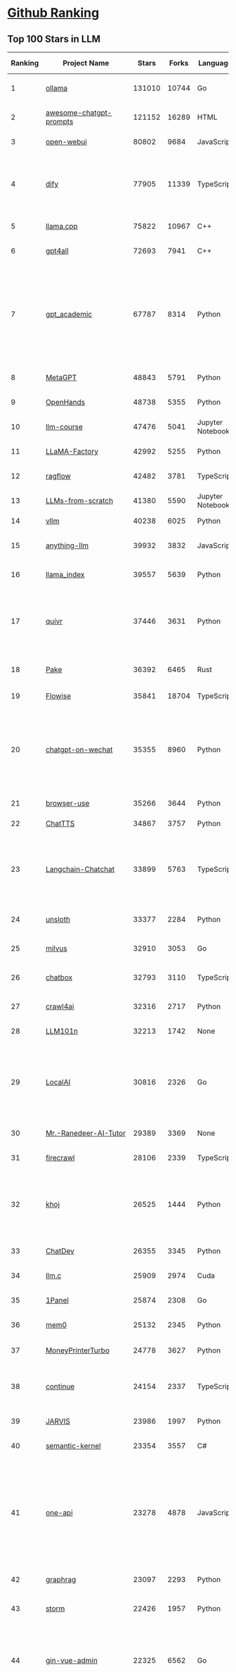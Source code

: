 [Github Ranking](../README.md)
==========

## Top 100 Stars in LLM

| Ranking | Project Name | Stars | Forks | Language | Open Issues | Description | Last Commit |
| ------- | ------------ | ----- | ----- | -------- | ----------- | ----------- | ----------- |
| 1 | [ollama](https://github.com/ollama/ollama) | 131010 | 10744 | Go | 1337 | Get up and running with Llama 3.3, DeepSeek-R1, Phi-4, Gemma 2, and other large language models. | 2025-03-05T00:16:15Z |
| 2 | [awesome-chatgpt-prompts](https://github.com/f/awesome-chatgpt-prompts) | 121152 | 16289 | HTML | 0 | This repo includes ChatGPT prompt curation to use ChatGPT and other LLM tools better. | 2025-03-03T23:14:25Z |
| 3 | [open-webui](https://github.com/open-webui/open-webui) | 80802 | 9684 | JavaScript | 147 | User-friendly AI Interface (Supports Ollama, OpenAI API, ...) | 2025-03-05T02:19:06Z |
| 4 | [dify](https://github.com/langgenius/dify) | 77905 | 11339 | TypeScript | 494 | Dify is an open-source LLM app development platform. Dify's intuitive interface combines AI workflow, RAG pipeline, agent capabilities, model management, observability features and more, letting you quickly go from prototype to production. | 2025-03-05T02:28:48Z |
| 5 | [llama.cpp](https://github.com/ggml-org/llama.cpp) | 75822 | 10967 | C++ | 352 | LLM inference in C/C++ | 2025-03-04T17:52:00Z |
| 6 | [gpt4all](https://github.com/nomic-ai/gpt4all) | 72693 | 7941 | C++ | 654 | GPT4All: Run Local LLMs on Any Device. Open-source and available for commercial use. | 2025-02-25T00:51:59Z |
| 7 | [gpt_academic](https://github.com/binary-husky/gpt_academic) | 67787 | 8314 | Python | 247 | 为GPT/GLM等LLM大语言模型提供实用化交互接口，特别优化论文阅读/润色/写作体验，模块化设计，支持自定义快捷按钮&函数插件，支持Python和C++等项目剖析&自译解功能，PDF/LaTex论文翻译&总结功能，支持并行问询多种LLM模型，支持chatglm3等本地模型。接入通义千问, deepseekcoder, 讯飞星火, 文心一言, llama2, rwkv, claude2, moss等。 | 2025-03-04T15:58:03Z |
| 8 | [MetaGPT](https://github.com/geekan/MetaGPT) | 48843 | 5791 | Python | 48 | 🌟 The Multi-Agent Framework: First AI Software Company, Towards Natural Language Programming | 2025-03-02T16:48:40Z |
| 9 | [OpenHands](https://github.com/All-Hands-AI/OpenHands) | 48738 | 5355 | Python | 241 | 🙌 OpenHands: Code Less, Make More | 2025-03-05T03:32:06Z |
| 10 | [llm-course](https://github.com/mlabonne/llm-course) | 47476 | 5041 | Jupyter Notebook | 48 | Course to get into Large Language Models (LLMs) with roadmaps and Colab notebooks. | 2025-01-22T22:32:51Z |
| 11 | [LLaMA-Factory](https://github.com/hiyouga/LLaMA-Factory) | 42992 | 5255 | Python | 333 | Unified Efficient Fine-Tuning of 100+ LLMs & VLMs (ACL 2024) | 2025-03-03T16:17:10Z |
| 12 | [ragflow](https://github.com/infiniflow/ragflow) | 42482 | 3781 | TypeScript | 1246 | RAGFlow is an open-source RAG (Retrieval-Augmented Generation) engine based on deep document understanding. | 2025-03-05T03:30:41Z |
| 13 | [LLMs-from-scratch](https://github.com/rasbt/LLMs-from-scratch) | 41380 | 5590 | Jupyter Notebook | 0 | Implement a ChatGPT-like LLM in PyTorch from scratch, step by step | 2025-03-02T21:18:25Z |
| 14 | [vllm](https://github.com/vllm-project/vllm) | 40238 | 6025 | Python | 1375 | A high-throughput and memory-efficient inference and serving engine for LLMs | 2025-03-05T02:33:50Z |
| 15 | [anything-llm](https://github.com/Mintplex-Labs/anything-llm) | 39932 | 3832 | JavaScript | 222 | The all-in-one Desktop & Docker AI application with built-in RAG, AI agents, No-code agent builder, and more. | 2025-03-04T22:17:28Z |
| 16 | [llama_index](https://github.com/run-llama/llama_index) | 39557 | 5639 | Python | 681 | LlamaIndex is the leading framework for building LLM-powered agents over your data. | 2025-03-04T23:06:48Z |
| 17 | [quivr](https://github.com/QuivrHQ/quivr) | 37446 | 3631 | Python | 25 | Opiniated RAG for integrating GenAI in your apps 🧠   Focus on your product rather than the RAG. Easy integration in existing products with customisation!  Any LLM: GPT4, Groq, Llama. Any Vectorstore: PGVector, Faiss. Any Files. Anyway you want.  | 2025-02-27T13:40:45Z |
| 18 | [Pake](https://github.com/tw93/Pake) | 36392 | 6465 | Rust | 37 | 🤱🏻 Turn any webpage into a desktop app with Rust.  🤱🏻 利用 Rust 轻松构建轻量级多端桌面应用 | 2025-03-01T14:49:45Z |
| 19 | [Flowise](https://github.com/FlowiseAI/Flowise) | 35841 | 18704 | TypeScript | 474 | Drag & drop UI to build your customized LLM flow | 2025-02-28T22:33:17Z |
| 20 | [chatgpt-on-wechat](https://github.com/zhayujie/chatgpt-on-wechat) | 35355 | 8960 | Python | 293 | 基于大模型搭建的聊天机器人，同时支持 微信公众号、企业微信应用、飞书、钉钉 等接入，可选择GPT3.5/GPT-4o/GPT-o1/ DeepSeek/Claude/文心一言/讯飞星火/通义千问/ Gemini/GLM-4/Claude/Kimi/LinkAI，能处理文本、语音和图片，访问操作系统和互联网，支持基于自有知识库进行定制企业智能客服。 | 2025-02-05T04:27:07Z |
| 21 | [browser-use](https://github.com/browser-use/browser-use) | 35266 | 3644 | Python | 276 | Make websites accessible for AI agents | 2025-03-03T00:24:40Z |
| 22 | [ChatTTS](https://github.com/2noise/ChatTTS) | 34867 | 3757 | Python | 64 | A generative speech model for daily dialogue. | 2025-02-18T06:24:55Z |
| 23 | [Langchain-Chatchat](https://github.com/chatchat-space/Langchain-Chatchat) | 33899 | 5763 | TypeScript | 201 | Langchain-Chatchat（原Langchain-ChatGLM）基于 Langchain 与 ChatGLM, Qwen 与 Llama 等语言模型的 RAG 与 Agent 应用 \| Langchain-Chatchat (formerly langchain-ChatGLM), local knowledge based LLM (like ChatGLM, Qwen and Llama) RAG and Agent app with langchain  | 2024-11-29T05:06:44Z |
| 24 | [unsloth](https://github.com/unslothai/unsloth) | 33377 | 2284 | Python | 800 | Finetune Llama 3.3, DeepSeek-R1 & Reasoning LLMs 2x faster with 70% less memory! 🦥 | 2025-03-05T03:20:41Z |
| 25 | [milvus](https://github.com/milvus-io/milvus) | 32910 | 3053 | Go | 633 | Milvus is a high-performance, cloud-native vector database built for scalable vector ANN search | 2025-03-05T03:24:03Z |
| 26 | [chatbox](https://github.com/Bin-Huang/chatbox) | 32793 | 3110 | TypeScript | 556 | User-friendly Desktop Client App for AI Models/LLMs (GPT, Claude, Gemini, Ollama...) | 2025-03-04T00:02:32Z |
| 27 | [crawl4ai](https://github.com/unclecode/crawl4ai) | 32316 | 2717 | Python | 55 | 🚀🤖 Crawl4AI: Open-source LLM Friendly Web Crawler & Scraper. Don't be shy, join here: https://discord.gg/mEkkMXFG | 2025-03-04T14:41:18Z |
| 28 | [LLM101n](https://github.com/karpathy/LLM101n) | 32213 | 1742 | None | 0 | LLM101n: Let's build a Storyteller | 2024-08-01T01:20:33Z |
| 29 | [LocalAI](https://github.com/mudler/LocalAI) | 30816 | 2326 | Go | 405 | :robot: The free, Open Source alternative to OpenAI, Claude and others. Self-hosted and local-first. Drop-in replacement for OpenAI,  running on consumer-grade hardware. No GPU required. Runs gguf, transformers, diffusers and many more models architectures. Features: Generate Text, Audio, Video, Images, Voice Cloning, Distributed, P2P inference | 2025-03-04T21:46:41Z |
| 30 | [Mr.-Ranedeer-AI-Tutor](https://github.com/JushBJJ/Mr.-Ranedeer-AI-Tutor) | 29389 | 3369 | None | 13 | A GPT-4 AI Tutor Prompt for customizable personalized learning experiences. | 2024-03-25T13:06:55Z |
| 31 | [firecrawl](https://github.com/mendableai/firecrawl) | 28106 | 2339 | TypeScript | 106 | 🔥 Turn entire websites into LLM-ready markdown or structured data. Scrape, crawl and extract with a single API. | 2025-03-05T02:25:20Z |
| 32 | [khoj](https://github.com/khoj-ai/khoj) | 26525 | 1444 | Python | 70 | Your AI second brain. Self-hostable. Get answers from the web or your docs. Build custom agents, schedule automations, do deep research. Turn any online or local LLM into your personal, autonomous AI (gpt, claude, gemini, llama, qwen, mistral). Get started - free. | 2025-03-04T04:05:37Z |
| 33 | [ChatDev](https://github.com/OpenBMB/ChatDev) | 26355 | 3345 | Python | 24 | Create Customized Software using Natural Language Idea (through LLM-powered Multi-Agent Collaboration) | 2024-12-30T06:37:25Z |
| 34 | [llm.c](https://github.com/karpathy/llm.c) | 25909 | 2974 | Cuda | 80 | LLM training in simple, raw C/CUDA | 2024-10-02T01:25:39Z |
| 35 | [1Panel](https://github.com/1Panel-dev/1Panel) | 25874 | 2308 | Go | 618 | 🔥 1Panel offers an intuitive web interface for managing websites, files, containers, databases and LLMs within a Linux server. | 2025-03-04T14:37:22Z |
| 36 | [mem0](https://github.com/mem0ai/mem0) | 25132 | 2345 | Python | 207 | The Memory layer for AI Agents | 2025-03-04T23:42:16Z |
| 37 | [MoneyPrinterTurbo](https://github.com/harry0703/MoneyPrinterTurbo) | 24778 | 3627 | Python | 108 | 利用AI大模型，一键生成高清短视频 Generate short videos with one click using AI LLM. | 2025-02-10T03:08:23Z |
| 38 | [continue](https://github.com/continuedev/continue) | 24154 | 2337 | TypeScript | 1116 | ⏩ Create, share, and use custom AI code assistants with our open-source IDE extensions and hub of models, rules, prompts, docs, and other building blocks | 2025-03-04T22:06:09Z |
| 39 | [JARVIS](https://github.com/microsoft/JARVIS) | 23986 | 1997 | Python | 79 | JARVIS, a system to connect LLMs with ML community. Paper: https://arxiv.org/pdf/2303.17580.pdf | 2024-09-26T06:43:22Z |
| 40 | [semantic-kernel](https://github.com/microsoft/semantic-kernel) | 23354 | 3557 | C# | 364 | Integrate cutting-edge LLM technology quickly and easily into your apps | 2025-03-05T01:31:21Z |
| 41 | [one-api](https://github.com/songquanpeng/one-api) | 23278 | 4878 | JavaScript | 784 | LLM API 管理 & 分发系统，支持 OpenAI、Azure、Anthropic Claude、Google Gemini、DeepSeek、字节豆包、ChatGLM、文心一言、讯飞星火、通义千问、360 智脑、腾讯混元等主流模型，统一 API 适配，可用于 key 管理与二次分发。单可执行文件，提供 Docker 镜像，一键部署，开箱即用。LLM API management & key redistribution system, unifying multiple providers under a single API. Single binary, Docker-ready, with an English UI. | 2025-02-21T11:30:22Z |
| 42 | [graphrag](https://github.com/microsoft/graphrag) | 23097 | 2293 | Python | 141 | A modular graph-based Retrieval-Augmented Generation (RAG) system | 2025-03-04T19:59:34Z |
| 43 | [storm](https://github.com/stanford-oval/storm) | 22426 | 1957 | Python | 46 | An LLM-powered knowledge curation system that researches a topic and generates a full-length report with citations. | 2025-01-23T07:21:44Z |
| 44 | [gin-vue-admin](https://github.com/flipped-aurora/gin-vue-admin) | 22325 | 6562 | Go | 21 | 🚀Vite+Vue3+Gin拥有AI辅助的基础开发平台，支持TS和JS混用。它集成了JWT鉴权、权限管理、动态路由、显隐可控组件、分页封装、多点登录拦截、资源权限、上传下载、代码生成器、表单生成器和可配置的导入导出等开发必备功能。 | 2025-03-05T03:18:28Z |
| 45 | [FastGPT](https://github.com/labring/FastGPT) | 22195 | 5709 | TypeScript | 395 | FastGPT is a knowledge-based platform built on the LLMs, offers a comprehensive suite of out-of-the-box capabilities such as data processing, RAG retrieval, and visual AI workflow orchestration, letting you easily develop and deploy complex question-answering systems without the need for extensive setup or configuration. | 2025-03-05T02:15:30Z |
| 46 | [llamafile](https://github.com/Mozilla-Ocho/llamafile) | 21875 | 1149 | C++ | 167 | Distribute and run LLMs with a single file. | 2025-03-04T21:42:04Z |
| 47 | [Awesome-LLM](https://github.com/Hannibal046/Awesome-LLM) | 21846 | 1784 | None | 5 | Awesome-LLM: a curated list of Large Language Model | 2025-03-04T02:56:05Z |
| 48 | [unilm](https://github.com/microsoft/unilm) | 20839 | 2601 | Python | 614 | Large-scale Self-supervised Pre-training Across Tasks, Languages, and Modalities | 2025-03-04T00:17:39Z |
| 49 | [architecture.of.internet-product](https://github.com/davideuler/architecture.of.internet-product) | 20217 | 4680 | HTML | 3 | 互联网公司技术架构，微信/淘宝/微博/腾讯/阿里/美团点评/百度/OpenAI/Google/Facebook/Amazon/eBay的架构，欢迎PR补充 | 2024-02-17T12:02:24Z |
| 50 | [mlc-llm](https://github.com/mlc-ai/mlc-llm) | 20109 | 1675 | Python | 223 | Universal LLM Deployment Engine with ML Compilation | 2025-03-03T16:38:04Z |
| 51 | [gpt-researcher](https://github.com/assafelovic/gpt-researcher) | 19697 | 2530 | Python | 51 | LLM based autonomous agent that conducts deep local and web research on any topic and generates a long report with citations. | 2025-03-03T12:22:52Z |
| 52 | [haystack](https://github.com/deepset-ai/haystack) | 19588 | 2074 | Python | 113 | AI orchestration framework to build customizable, production-ready LLM applications. Connect components (models, vector DBs, file converters) to pipelines or agents that can interact with your data. With advanced retrieval methods, it's best suited for building RAG, question answering, semantic search or conversational agent chatbots. | 2025-03-04T21:39:21Z |
| 53 | [gitleaks](https://github.com/gitleaks/gitleaks) | 19078 | 1552 | Go | 184 | Find secrets with Gitleaks 🔑 | 2025-03-03T03:00:17Z |
| 54 | [awesome-llm-apps](https://github.com/Shubhamsaboo/awesome-llm-apps) | 18768 | 2144 | Python | 3 | Collection of awesome LLM apps with AI Agents and RAG using OpenAI, Anthropic, Gemini and opensource models. | 2025-03-04T17:49:12Z |
| 55 | [Chinese-LLaMA-Alpaca](https://github.com/ymcui/Chinese-LLaMA-Alpaca) | 18727 | 1890 | Python | 1 | 中文LLaMA&Alpaca大语言模型+本地CPU/GPU训练部署 (Chinese LLaMA & Alpaca LLMs) | 2024-04-30T04:28:38Z |
| 56 | [Awesome-Chinese-LLM](https://github.com/HqWu-HITCS/Awesome-Chinese-LLM) | 18662 | 1798 | None | 5 | 整理开源的中文大语言模型，以规模较小、可私有化部署、训练成本较低的模型为主，包括底座模型，垂直领域微调及应用，数据集与教程等。 | 2024-09-19T11:06:18Z |
| 57 | [Scrapegraph-ai](https://github.com/ScrapeGraphAI/Scrapegraph-ai) | 18466 | 1563 | Python | 25 | Python scraper based on AI | 2025-03-03T18:14:26Z |
| 58 | [litellm](https://github.com/BerriAI/litellm) | 18367 | 2268 | Python | 1019 | Python SDK, Proxy Server (LLM Gateway) to call 100+ LLM APIs in OpenAI format - [Bedrock, Azure, OpenAI, VertexAI, Cohere, Anthropic, Sagemaker, HuggingFace, Replicate, Groq] | 2025-03-05T02:59:43Z |
| 59 | [cherry-studio](https://github.com/CherryHQ/cherry-studio) | 17943 | 1420 | TypeScript | 401 | 🍒 Cherry Studio is a desktop client that supports for multiple LLM providers. Support deepseek-r1 | 2025-03-05T03:18:20Z |
| 60 | [peft](https://github.com/huggingface/peft) | 17612 | 1768 | Python | 23 | 🤗 PEFT: State-of-the-art Parameter-Efficient Fine-Tuning. | 2025-03-04T16:16:54Z |
| 61 | [pandas-ai](https://github.com/sinaptik-ai/pandas-ai) | 17445 | 1623 | Python | 36 | Chat with your database or your datalake (SQL, CSV, parquet). PandasAI makes data analysis conversational using LLMs and RAG. | 2025-02-28T17:46:19Z |
| 62 | [Qwen](https://github.com/QwenLM/Qwen) | 17162 | 1426 | Python | 17 | The official repo of Qwen (通义千问) chat & pretrained large language model proposed by Alibaba Cloud. | 2025-02-25T15:27:19Z |
| 63 | [CopilotKit](https://github.com/CopilotKit/CopilotKit) | 17156 | 2455 | TypeScript | 91 | React UI + elegant infrastructure for AI Copilots, AI chatbots, and in-app AI agents. The Agentic last-mile 🪁 | 2025-03-04T19:17:10Z |
| 64 | [agentic](https://github.com/transitive-bullshit/agentic) | 17054 | 2195 | TypeScript | 13 | AI agent stdlib that works with any LLM and TypeScript AI SDK. | 2025-03-01T14:55:25Z |
| 65 | [crawlee](https://github.com/apify/crawlee) | 16993 | 763 | TypeScript | 135 | Crawlee—A web scraping and browser automation library for Node.js to build reliable crawlers. In JavaScript and TypeScript. Extract data for AI, LLMs, RAG, or GPTs. Download HTML, PDF, JPG, PNG, and other files from websites. Works with Puppeteer, Playwright, Cheerio, JSDOM, and raw HTTP. Both headful and headless mode. With proxy rotation. | 2025-03-05T00:28:11Z |
| 66 | [Janus](https://github.com/deepseek-ai/Janus) | 16564 | 2173 | Python | 129 | Janus-Series: Unified Multimodal Understanding and Generation Models | 2025-02-01T07:58:29Z |
| 67 | [llama-cookbook](https://github.com/meta-llama/llama-cookbook) | 16372 | 2355 | Jupyter Notebook | 14 | Welcome to the Llama Cookbook! This is your go to guide for Building with Llama: Getting started with Inference, Fine-Tuning, RAG. We also show you how to solve end to end problems using Llama model family and using them on various provider services   | 2025-03-04T10:47:55Z |
| 68 | [SuperAGI](https://github.com/TransformerOptimus/SuperAGI) | 15978 | 1926 | Python | 137 | <⚡️> SuperAGI - A dev-first open source autonomous AI agent framework. Enabling developers to build, manage & run useful autonomous agents quickly and reliably. | 2025-01-22T22:14:07Z |
| 69 | [llm-cookbook](https://github.com/datawhalechina/llm-cookbook) | 15818 | 1978 | Jupyter Notebook | 9 | 面向开发者的 LLM 入门教程，吴恩达大模型系列课程中文版 | 2025-02-25T12:01:58Z |
| 70 | [ChatGLM2-6B](https://github.com/THUDM/ChatGLM2-6B) | 15754 | 1857 | Python | 427 | ChatGLM2-6B: An Open Bilingual Chat LLM \| 开源双语对话语言模型 | 2024-06-27T04:05:08Z |
| 71 | [evals](https://github.com/openai/evals) | 15605 | 2669 | Python | 96 | Evals is a framework for evaluating LLMs and LLM systems, and an open-source registry of benchmarks. | 2024-12-18T22:09:47Z |
| 72 | [kubesphere](https://github.com/kubesphere/kubesphere) | 15575 | 2185 | Go | 574 | The container platform tailored for Kubernetes multi-cloud, datacenter, and edge management ⎈ 🖥 ☁️ | 2025-03-05T03:09:41Z |
| 73 | [DocsGPT](https://github.com/arc53/DocsGPT) | 15395 | 1640 | TypeScript | 32 | Chatbot for documentation, that allows you to chat with your data. Privately deployable, provides AI knowledge sharing and integrates knowledge into your AI workflow | 2025-03-04T20:53:25Z |
| 74 | [ChuanhuChatGPT](https://github.com/GaiZhenbiao/ChuanhuChatGPT) | 15387 | 2293 | Python | 124 | GUI for ChatGPT API and many LLMs. Supports agents, file-based QA, GPT finetuning and query with web search. All with a neat UI. | 2025-02-26T10:59:31Z |
| 75 | [composio](https://github.com/ComposioHQ/composio) | 14984 | 4253 | Python | 10 | Composio equip's your AI agents & LLMs with 100+ high-quality integrations via function calling | 2025-03-04T15:22:21Z |
| 76 | [DB-GPT](https://github.com/eosphoros-ai/DB-GPT) | 14944 | 2032 | Python | 247 | AI Native Data App Development framework with AWEL(Agentic Workflow Expression Language) and Agents | 2025-03-05T00:23:09Z |
| 77 | [llm-action](https://github.com/liguodongiot/llm-action) | 14883 | 1722 | HTML | 12 | 本项目旨在分享大模型相关技术原理以及实战经验（大模型工程化、大模型应用落地） | 2025-03-02T02:51:31Z |
| 78 | [letta](https://github.com/letta-ai/letta) | 14840 | 1582 | Python | 27 | Letta (formerly MemGPT) is a framework for creating LLM services with memory. | 2025-03-05T00:22:57Z |
| 79 | [SWE-agent](https://github.com/SWE-agent/SWE-agent) | 14840 | 1500 | Python | 30 | SWE-agent takes a GitHub issue and tries to automatically fix it, using GPT-4, or your LM of choice. It can also be employed for offensive cybersecurity or competitive coding challenges. [NeurIPS 2024]  | 2025-03-05T01:06:54Z |
| 80 | [web-llm](https://github.com/mlc-ai/web-llm) | 14828 | 963 | TypeScript | 92 | High-performance In-browser LLM Inference Engine  | 2025-01-21T08:18:46Z |
| 81 | [RagaAI-Catalyst](https://github.com/raga-ai-hub/RagaAI-Catalyst) | 14778 | 3818 | Python | 4 | Python SDK for Agent AI Observability, Monitoring and Evaluation Framework. Includes features like agent, llm and tools tracing, debugging multi-agentic system, self-hosted dashboard and advanced analytics with timeline and execution graph view  | 2025-02-19T17:15:11Z |
| 82 | [Llama-Chinese](https://github.com/LlamaFamily/Llama-Chinese) | 14456 | 1290 | Python | 196 | Llama中文社区，Llama3在线体验和微调模型已开放，实时汇总最新Llama3学习资料，已将所有代码更新适配Llama3，构建最好的中文Llama大模型，完全开源可商用 | 2024-09-05T13:50:43Z |
| 83 | [MaxKB](https://github.com/1Panel-dev/MaxKB) | 14133 | 1873 | Python | 121 | 💬 Ready-to-use & flexible RAG Chatbot, supporting mainstream large language models (LLMs) such as DeepSeek-R1, Llama 3.3, Qwen2, OpenAI and more. | 2025-03-05T02:56:06Z |
| 84 | [pathway](https://github.com/pathwaycom/pathway) | 14021 | 306 | Python | 36 | Python ETL framework for stream processing, real-time analytics, LLM pipelines, and RAG. | 2025-03-04T16:07:08Z |
| 85 | [vanna](https://github.com/vanna-ai/vanna) | 13655 | 1185 | Python | 136 | 🤖 Chat with your SQL database 📊. Accurate Text-to-SQL Generation via LLMs using RAG 🔄. | 2025-02-08T17:30:27Z |
| 86 | [ChatGLM3](https://github.com/THUDM/ChatGLM3) | 13645 | 1595 | Python | 27 | ChatGLM3 series: Open Bilingual Chat LLMs \| 开源双语对话语言模型 | 2025-01-13T06:55:26Z |
| 87 | [self-llm](https://github.com/datawhalechina/self-llm) | 13362 | 1542 | Jupyter Notebook | 115 | 《开源大模型食用指南》针对中国宝宝量身打造的基于Linux环境快速微调（全参数/Lora）、部署国内外开源大模型（LLM）/多模态大模型（MLLM）教程 | 2025-02-28T13:33:08Z |
| 88 | [botpress](https://github.com/botpress/botpress) | 13320 | 1896 | TypeScript | 9 | The open-source hub to build & deploy GPT/LLM Agents ⚡️ | 2025-03-04T21:38:21Z |
| 89 | [RWKV-LM](https://github.com/BlinkDL/RWKV-LM) | 13260 | 894 | Python | 98 | RWKV (pronounced RwaKuv) is an RNN with great LLM performance, which can also be directly trained like a GPT transformer (parallelizable). We are at RWKV-7 "Goose". So it's combining the best of RNN and transformer - great performance, linear time, constant space (no kv-cache), fast training, infinite ctx_len, and free sentence embedding. | 2025-02-27T09:17:01Z |
| 90 | [llm-app](https://github.com/pathwaycom/llm-app) | 13126 | 345 | Jupyter Notebook | 5 | Ready-to-run cloud templates for RAG, AI pipelines, and enterprise search with live data. 🐳Docker-friendly.⚡Always in sync with Sharepoint, Google Drive, S3, Kafka, PostgreSQL, real-time data APIs, and more. | 2025-03-03T08:10:49Z |
| 91 | [dalai](https://github.com/cocktailpeanut/dalai) | 13083 | 1407 | CSS | 293 | The simplest way to run LLaMA on your local machine | 2024-06-18T20:29:46Z |
| 92 | [ml-engineering](https://github.com/stas00/ml-engineering) | 13058 | 794 | Python | 0 | Machine Learning Engineering Open Book | 2025-03-01T05:45:48Z |
| 93 | [RAG_Techniques](https://github.com/NirDiamant/RAG_Techniques) | 12850 | 1331 | Jupyter Notebook | 1 | This repository showcases various advanced techniques for Retrieval-Augmented Generation (RAG) systems. RAG systems combine information retrieval with generative models to provide accurate and contextually rich responses. | 2025-02-24T07:21:57Z |
| 94 | [BitNet](https://github.com/microsoft/BitNet) | 12779 | 899 | C++ | 58 | Official inference framework for 1-bit LLMs | 2025-02-18T13:13:36Z |
| 95 | [screenpipe](https://github.com/mediar-ai/screenpipe) | 12511 | 882 | TypeScript | 173 | AI app store powered by 24/7 desktop history.  open source \| 100% local \| dev friendly \| 24/7 screen, mic recording | 2025-03-04T22:02:18Z |
| 96 | [LightRAG](https://github.com/HKUDS/LightRAG) | 12468 | 1751 | Python | 99 | "LightRAG: Simple and Fast Retrieval-Augmented Generation" | 2025-03-04T21:33:03Z |
| 97 | [skyvern](https://github.com/Skyvern-AI/skyvern) | 12462 | 931 | Python | 53 | Automate browser-based workflows with LLMs and Computer Vision | 2025-03-04T20:46:50Z |
| 98 | [Self-Hosting-Guide](https://github.com/mikeroyal/Self-Hosting-Guide) | 12439 | 657 | Dockerfile | 12 | Self-Hosting Guide. Learn all about  locally hosting (on premises & private web servers) and managing software applications by yourself or your organization. Including Cloud, LLMs, WireGuard, Automation, Home Assistant, and Networking. | 2024-08-20T19:18:46Z |
| 99 | [PaddleNLP](https://github.com/PaddlePaddle/PaddleNLP) | 12399 | 2993 | Python | 317 | 👑 Easy-to-use and powerful NLP and LLM library with 🤗 Awesome model zoo, supporting wide-range of NLP tasks from research to industrial applications, including 🗂Text Classification,  🔍 Neural Search, ❓ Question Answering, ℹ️ Information Extraction, 📄 Document Intelligence, 💌 Sentiment Analysis etc.  | 2025-03-05T03:15:17Z |
| 100 | [ai](https://github.com/vercel/ai) | 12351 | 1873 | TypeScript | 320 | The AI Toolkit for TypeScript. From the creators of Next.js, the AI SDK is a free open-source library that gives you the tools you need to build AI-powered products. | 2025-03-04T22:58:36Z |

